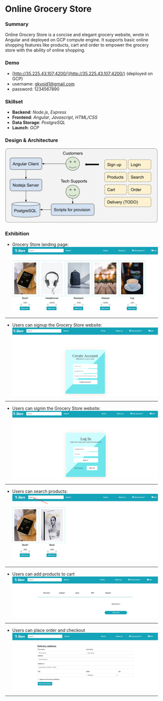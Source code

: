 # Online Grocery Store

### Summary

Online Grocery Store is a concise and elegant grocery website, wrote in Angular and deployed on GCP compute engine. It supports basic online shopping features
like products, cart and order to empower the grocery store with the ability of online shopping.

### Demo

* [http://35.225.43.107:4200/](http://35.225.43.107:4200/) (deployed on GCP)
* username: gkvoid1@gmail.com
* password: 1234567890

### Skillset

* **Backend**: *Node.js*, *Express*
* **Frontend**: *Angular*, *Javascript*, *HTML/CSS*
* **Data Storage**: *PostgreSQL*
* **Launch**: *GCP*

### Design & Architecture

![image](./design/xstore.png)

### Exhibition

* Grocery Store landing page:
![image](./xstore/landing.png)

---

* Users can signup the Grocery Store website:
![image](./xstore/signup.png)

---

* Users can signin the Grocery Store website:
![image](./xstore/login.png)

---

* Users can search products:
![image](./xstore/search.png)

---

* Users can add products to cart
![image](./xstore/cart.png)

---

* Users can place order and checkout
![image](./xstore/checkout.png)

---
